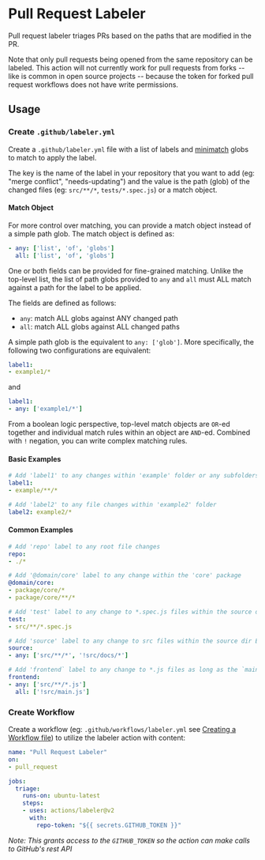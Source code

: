 # Pull Request Labeler

Pull request labeler triages PRs based on the paths that are modified in the PR.

Note that only pull requests being opened from the same repository can be labeled.  This action will not currently work for pull requests from forks -- like is common in open source projects -- because the token for forked pull request workflows does not have write permissions.

## Usage

### Create `.github/labeler.yml`

Create a `.github/labeler.yml` file with a list of labels and [minimatch](https://github.com/isaacs/minimatch) globs to match to apply the label.

The key is the name of the label in your repository that you want to add (eg: "merge conflict", "needs-updating") and the value is the path (glob) of the changed files (eg: `src/**/*`, `tests/*.spec.js`) or a match object.

#### Match Object

For more control over matching, you can provide a match object instead of a simple path glob. The match object is defined as:

```yml
- any: ['list', 'of', 'globs']
  all: ['list', 'of', 'globs']
```

One or both fields can be provided for fine-grained matching. Unlike the top-level list, the list of path globs provided to `any` and `all` must ALL match against a path for the label to be applied.

The fields are defined as follows:
* `any`: match ALL globs against ANY changed path
* `all`: match ALL globs against ALL changed paths

A simple path glob is the equivalent to `any: ['glob']`. More specifically, the following two configurations are equivalent:
```yml
label1:
- example1/*
```
and
```yml
label1:
- any: ['example1/*']
```

From a boolean logic perspective, top-level match objects are `OR`-ed together and individual match rules within an object are `AND`-ed. Combined with `!` negation, you can write complex matching rules.

#### Basic Examples

```yml
# Add 'label1' to any changes within 'example' folder or any subfolders
label1:
- example/**/*

# Add 'label2' to any file changes within 'example2' folder
label2: example2/*
```

#### Common Examples

```yml
# Add 'repo' label to any root file changes
repo:
- ./*

# Add '@domain/core' label to any change within the 'core' package
@domain/core:
- package/core/*
- package/core/**/*

# Add 'test' label to any change to *.spec.js files within the source dir
test:
- src/**/*.spec.js

# Add 'source' label to any change to src files within the source dir EXCEPT for the docs sub-folder
source:
- any: ['src/**/*', '!src/docs/*']

# Add 'frontend` label to any change to *.js files as long as the `main.js` hasn't changed
frontend:
- any: ['src/**/*.js']
  all: ['!src/main.js']
```

### Create Workflow

Create a workflow (eg: `.github/workflows/labeler.yml` see [Creating a Workflow file](https://help.github.com/en/articles/configuring-a-workflow#creating-a-workflow-file)) to utilize the labeler action with content:

```yml
name: "Pull Request Labeler"
on:
- pull_request

jobs:
  triage:
    runs-on: ubuntu-latest
    steps:
    - uses: actions/labeler@v2
      with:
        repo-token: "${{ secrets.GITHUB_TOKEN }}"
```

_Note: This grants access to the `GITHUB_TOKEN` so the action can make calls to GitHub's rest API_
